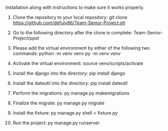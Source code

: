 Installation along with instructions to make sure it works properly.

1. Clone the repository to your local repository: git clone https://github.com/defulv86/Team-Senior-Project.git

2. Go to the following directory after the clone is complete: Team-Senior-Project/ppst

3. Please add the virtual environment by either of the following two commands:
    python -m venv venv
    py -m venv venv

4. Activate the virtual environment: source venv/scripts/activate

5. Install the django into the directory: pip install django
   
7. Install the dateutil into the directory: pip install dateutil

8. Perform the migrations: py manage.py makemigrations

9. Finalize the migrate: py manage.py migrate

10. Install the fixture: py manage.py shell < fixture.py

11. Run the project: py manage.py runserver
